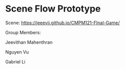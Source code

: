 # Scene Flow Prototype

Scene: https://jeeevii.github.io/CMPM121-FInal-Game/

Group Members:

Jeevithan Mahenthran  
  
Nguyen Vu

Gabriel Li
